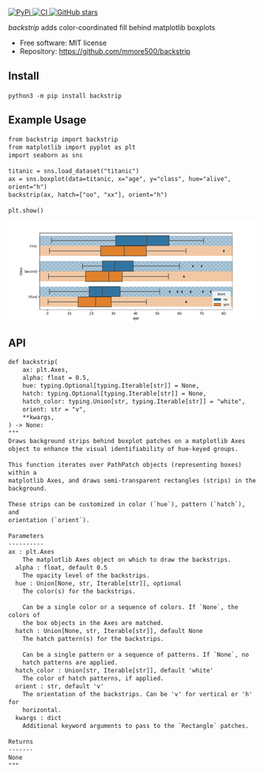 [
![PyPi](https://img.shields.io/pypi/v/backstrip.svg?)
](https://pypi.python.org/pypi/backstrip)
[
![CI](https://github.com/mmore500/backstrip/actions/workflows/ci.yaml/badge.svg)
](https://github.com/mmore500/backstrip/actions)
[
![GitHub stars](https://img.shields.io/github/stars/mmore500/backstrip.svg?style=round-square&logo=github&label=Stars&logoColor=white)](https://github.com/mmore500/backstrip)

*backstrip* adds color-coordinated fill behind matplotlib boxplots

- Free software: MIT license
- Repository: <https://github.com/mmore500/backstrip>

## Install

`python3 -m pip install backstrip`

## Example Usage

```python3
from backstrip import backstrip
from matplotlib import pyplot as plt
import seaborn as sns

titanic = sns.load_dataset("titanic")
ax = sns.boxplot(data=titanic, x="age", y="class", hue="alive", orient="h")
backstrip(ax, hatch=["oo", "xx"], orient="h")

plt.show()
```

![example](docs/assets/test_backstrip_hatching.png)


## API

```python3
def backstrip(
    ax: plt.Axes,
    alpha: float = 0.5,
    hue: typing.Optional[typing.Iterable[str]] = None,
    hatch: typing.Optional[typing.Iterable[str]] = None,
    hatch_color: typing.Union[str, typing.Iterable[str]] = "white",
    orient: str = "v",
    **kwargs,
) -> None:
"""
Draws background strips behind boxplot patches on a matplotlib Axes
object to enhance the visual identifiability of hue-keyed groups.

This function iterates over PathPatch objects (representing boxes) within a
matplotlib Axes, and draws semi-transparent rectangles (strips) in the
background.

These strips can be customized in color (`hue`), pattern (`hatch`), and
orientation (`orient`).

Parameters
----------
ax : plt.Axes
    The matplotlib Axes object on which to draw the backstrips.
  alpha : float, default 0.5
    The opacity level of the backstrips.
  hue : Union[None, str, Iterable[str]], optional
    The color(s) for the backstrips.

    Can be a single color or a sequence of colors. If `None`, the colors of
    the box objects in the Axes are matched.
  hatch : Union[None, str, Iterable[str]], default None
    The hatch pattern(s) for the backstrips.

    Can be a single pattern or a sequence of patterns. If `None`, no
    hatch patterns are applied.
  hatch_color : Union[str, Iterable[str]], default 'white'
    The color of hatch patterns, if applied.
  orient : str, default 'v'
    The orientation of the backstrips. Can be 'v' for vertical or 'h' for
    horizontal.
  kwargs : dict
    Additional keyword arguments to pass to the `Rectangle` patches.

Returns
-------
None
"""
```
